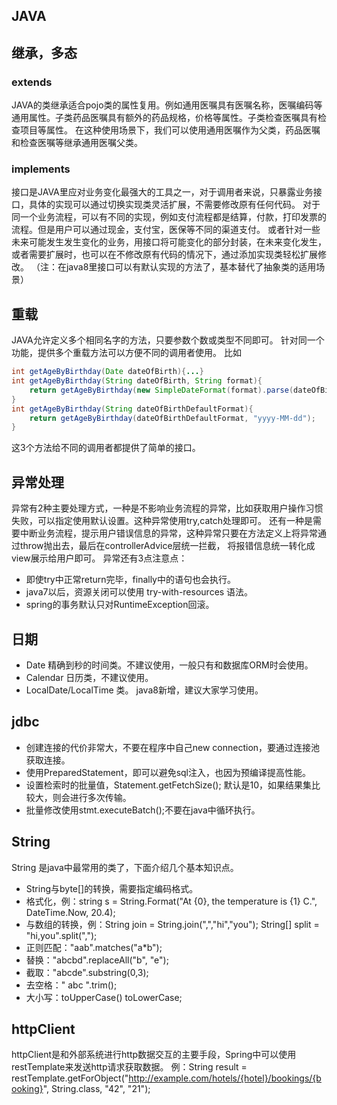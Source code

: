 JAVA
-----

## 继承，多态
### extends
JAVA的类继承适合pojo类的属性复用。例如通用医嘱具有医嘱名称，医嘱编码等通用属性。子类药品医嘱具有额外的药品规格，价格等属性。子类检查医嘱具有检查项目等属性。
在这种使用场景下，我们可以使用通用医嘱作为父类，药品医嘱和检查医嘱等继承通用医嘱父类。
### implements
接口是JAVA里应对业务变化最强大的工具之一，对于调用者来说，只暴露业务接口，具体的实现可以通过切换实现类灵活扩展，不需要修改原有任何代码。
对于同一个业务流程，可以有不同的实现，例如支付流程都是结算，付款，打印发票的流程。但是用户可以通过现金，支付宝，医保等不同的渠道支付。
或者针对一些未来可能发生发生变化的业务，用接口将可能变化的部分封装，在未来变化发生，或者需要扩展时，也可以在不修改原有代码的情况下，通过添加实现类轻松扩展修改。
（注：在java8里接口可以有默认实现的方法了，基本替代了抽象类的适用场景）

## 重载
JAVA允许定义多个相同名字的方法，只要参数个数或类型不同即可。
针对同一个功能，提供多个重载方法可以方便不同的调用者使用。
比如
```java
int getAgeByBirthday(Date dateOfBirth){...}
int getAgeByBirthday(String dateOfBirth, String format){
    return getAgeByBirthday(new SimpleDateFormat(format).parse(dateOfBirth));
}
int getAgeByBirthday(String dateOfBirthDefaultFormat){
    return getAgeByBirthday(dateOfBirthDefaultFormat, "yyyy-MM-dd");
}
```
这3个方法给不同的调用者都提供了简单的接口。

## 异常处理
异常有2种主要处理方式，一种是不影响业务流程的异常，比如获取用户操作习惯失败，可以指定使用默认设置。这种异常使用try,catch处理即可。
还有一种是需要中断业务流程，提示用户错误信息的异常，这种异常只要在方法定义上将异常通过throw抛出去，最后在controllerAdvice层统一拦截，
将报错信息统一转化成view展示给用户即可。
异常还有3点注意点：
* 即使try中正常return完毕，finally中的语句也会执行。
* java7以后，资源关闭可以使用 try-with-resources 语法。
* spring的事务默认只对RuntimeException回滚。

## 日期
* Date 精确到秒的时间类。不建议使用，一般只有和数据库ORM时会使用。
* Calendar 日历类，不建议使用。
* LocalDate/LocalTime 类。 java8新增，建议大家学习使用。

## jdbc
* 创建连接的代价非常大，不要在程序中自己new connection，要通过连接池获取连接。
* 使用PreparedStatement，即可以避免sql注入，也因为预编译提高性能。
* 设置检索时的批量值，Statement.getFetchSize(); 默认是10，如果结果集比较大，则会进行多次传输。
* 批量修改使用stmt.executeBatch();不要在java中循环执行。

## String
String 是java中最常用的类了，下面介绍几个基本知识点。
* String与byte[]的转换，需要指定编码格式。
* 格式化，例：string s = String.Format("At {0}, the temperature is {1} C.", DateTime.Now, 20.4);
* 与数组的转换，例：String join = String.join(",","hi","you"); String[] split = "hi,you".split(",");
* 正则匹配："aab".matches("a*b");
* 替换："abcbd".replaceAll("b", "e");
* 截取："abcde".substring(0,3);
* 去空格：" abc  ".trim();
* 大小写：toUpperCase() toLowerCase;

## httpClient
httpClient是和外部系统进行http数据交互的主要手段，Spring中可以使用restTemplate来发送http请求获取数据。
例：String result = restTemplate.getForObject("http://example.com/hotels/{hotel}/bookings/{booking}", String.class, "42", "21");
